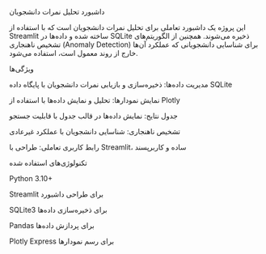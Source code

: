 داشبورد تحلیل نمرات دانشجویان 

این پروژه یک داشبورد تعاملی برای تحلیل نمرات دانشجویان است که با استفاده از Streamlit ساخته شده و داده‌ها در SQLite ذخیره می‌شوند. همچنین از الگوریتم‌های تشخیص ناهنجاری (Anomaly Detection) برای شناسایی دانشجویانی که عملکرد آن‌ها خارج از روند معمول است، استفاده می‌شود.

 ویژگی‌ها

 مدیریت داده‌ها: ذخیره‌سازی و بازیابی نمرات دانشجویان با پایگاه داده SQLite

 نمایش نمودارها: تحلیل و نمایش داده‌ها با استفاده از Plotly

 جدول نتایج: نمایش داده‌ها در قالب جدول با قابلیت جستجو

 تشخیص ناهنجاری: شناسایی دانشجویان با عملکرد غیرعادی

 رابط کاربری تعاملی: طراحی با Streamlit، ساده و کاربرپسند

تکنولوژی‌های استفاده شده

Python 3.10+

Streamlit
 برای طراحی داشبورد

SQLite3
 برای ذخیره‌سازی داده‌ها

Pandas
 برای پردازش داده‌ها

Plotly Express
 برای رسم نمودارها

